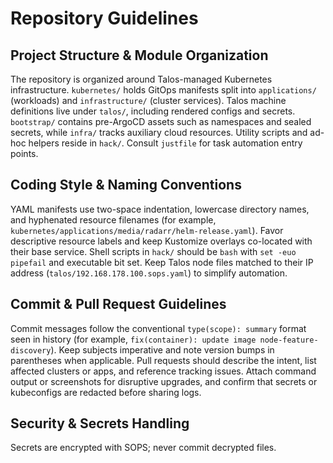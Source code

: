 # Repository Guidelines

## Project Structure & Module Organization
The repository is organized around Talos-managed Kubernetes infrastructure. `kubernetes/` holds GitOps manifests split into `applications/` (workloads) and `infrastructure/` (cluster services). Talos machine definitions live under `talos/`, including rendered configs and secrets. `bootstrap/` contains pre-ArgoCD assets such as namespaces and sealed secrets, while `infra/` tracks auxiliary cloud resources. Utility scripts and ad-hoc helpers reside in `hack/`. Consult `justfile` for task automation entry points.

## Coding Style & Naming Conventions
YAML manifests use two-space indentation, lowercase directory names, and hyphenated resource filenames (for example, `kubernetes/applications/media/radarr/helm-release.yaml`). Favor descriptive resource labels and keep Kustomize overlays co-located with their base service. Shell scripts in `hack/` should be `bash` with `set -euo pipefail` and executable bit set. Keep Talos node files matched to their IP address (`talos/192.168.178.100.sops.yaml`) to simplify automation.

## Commit & Pull Request Guidelines
Commit messages follow the conventional `type(scope): summary` format seen in history (for example, `fix(container): update image node-feature-discovery`). Keep subjects imperative and note version bumps in parentheses when applicable. Pull requests should describe the intent, list affected clusters or apps, and reference tracking issues. Attach command output or screenshots for disruptive upgrades, and confirm that secrets or kubeconfigs are redacted before sharing logs.

## Security & Secrets Handling
Secrets are encrypted with SOPS; never commit decrypted files.
